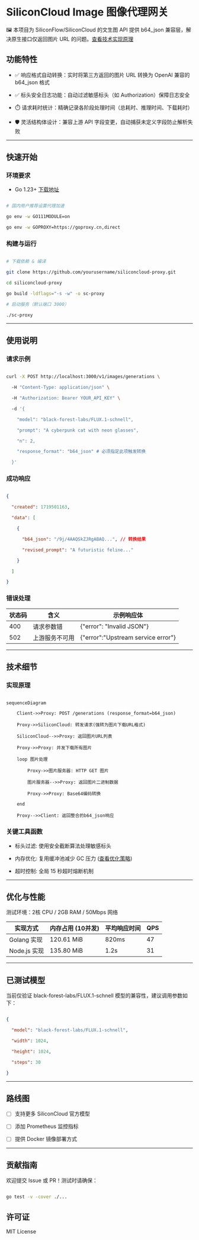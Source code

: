 # SiliconCloud Image 图像代理网关

🖼️ 本项目为 SiliconFlow/SiliconCloud 的文生图 API 提供 b64_json 兼容层，解决原生接口仅返回图片 URL 的问题。[查看技术实现原理](#技术细节)

## 功能特性

- ✅ 响应格式自动转换：实时将第三方返回的图片 URL 转换为 OpenAI 兼容的 b64_json 格式

- ✅ 标头安全日志功能：自动过滤敏感标头（如 Authorization）保障日志安全

- ⏱️ 请求耗时统计：精确记录各阶段处理时间（总耗时、推理时间、下载耗时）

- 🛡️ 灵活结构体设计：兼容上游 API 字段变更，自动捕获未定义字段防止解析失败

---

## 快速开始

### 环境要求

- Go 1.23+ [下载地址](https://golang.org/dl/)

```bash

# 国内用户推荐设置代理加速

go env -w GO111MODULE=on

go env -w GOPROXY=https://goproxy.cn,direct

```

### 构建与运行

```bash

# 下载依赖 & 编译

git clone https://github.com/yourusername/siliconcloud-proxy.git

cd siliconcloud-proxy

go build -ldflags="-s -w" -o sc-proxy

# 启动服务（默认端口 3000）

./sc-proxy

```

---

## 使用说明

### 请求示例

```bash

curl -X POST http://localhost:3000/v1/images/generations \

  -H "Content-Type: application/json" \

  -H "Authorization: Bearer YOUR_API_KEY" \

  -d '{

    "model": "black-forest-labs/FLUX.1-schnell",

    "prompt": "A cyberpunk cat with neon glasses",

    "n": 2,

    "response_format": "b64_json" # 必须指定此项触发转换

  }'

```

### 成功响应

```json

{

  "created": 1719501163,

  "data": [

    {

      "b64_json": "/9j/4AAQSkZJRgABAQ...", // 转换结果

      "revised_prompt": "A futuristic feline..."

    }

  ]

}

```

### 错误处理

| 状态码 | 含义                  | 示例响应体                           |
|--------|-----------------------|--------------------------------------|
| 400    | 请求参数错           | {"error": "Invalid JSON"}          |
| 502    | 上游服务不可用        | {"error":"Upstream service error"} |

---

## 技术细节

### 实现原理

```mermaid

sequenceDiagram

    Client->>Proxy: POST /generations (response_format=b64_json)

    Proxy->>SiliconCloud: 转发请求(强转为图片下载URL格式)

    SiliconCloud-->>Proxy: 返回图片URL列表

    Proxy->>Proxy: 并发下载所有图片

    loop 图片处理

        Proxy->>图片服务器: HTTP GET 图片

        图片服务器-->>Proxy: 返回图片二进制数据

        Proxy->>Proxy: Base64编码转换

    end

    Proxy-->>Client: 返回整合的b64_json响应

```

### 关键工具函数

- 标头过滤: 使用安全截断算法处理敏感标头

- 内存优化: 复用缓冲池减少 GC 压力 ([查看优化策略](#优化与性能))

- 超时控制: 全局 15 秒超时熔断机制

---

## 优化与性能

测试环境：2核 CPU / 2GB RAM / 50Mbps 网络

| 实现方式         | 内存占用 (10并发) | 平均响应时间 | QPS  |
|------------------|-------------------|--------------|------|
| Golang 实现    | 120.61 MiB        | 820ms        | 47   |
| Node.js 实现 | 135.80 MiB        | 1.2s         | 31   |

---

## 已测试模型

当前仅验证 black-forest-labs/FLUX.1-schnell 模型的兼容性，建议调用参数如下：

```json

{

  "model": "black-forest-labs/FLUX.1-schnell",

  "width": 1024,

  "height": 1024,

  "steps": 30

}

```

---

## 路线图

- [ ] 支持更多 SiliconCloud 官方模型

- [ ] 添加 Prometheus 监控指标

- [ ] 提供 Docker 镜像部署方式

---

## 贡献指南

欢迎提交 Issue 或 PR！测试时请确保：

```bash

go test -v -cover ./...

```

## 许可证

MIT License
